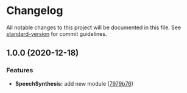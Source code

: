 # Changelog

All notable changes to this project will be documented in this file. See [standard-version](https://github.com/conventional-changelog/standard-version) for commit guidelines.

## 1.0.0 (2020-12-18)

### Features

-   **SpeechSynthesis:** add new module ([7979b76](https://github.com/ng-web-apis/speech/commit/7979b76e099b7c594e19d0983ad388416d75e58b))

